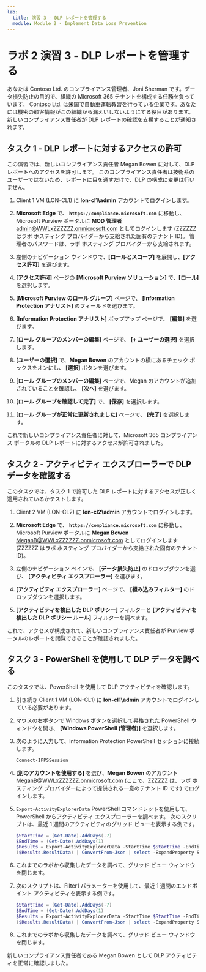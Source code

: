 ```yaml
---
lab:
  title: 演習 3 - DLP レポートを管理する
  module: Module 2 - Implement Data Loss Prevention
---
```


# ラボ 2 演習 3 - DLP レポートを管理する

あなたは Contoso Ltd. のコンプライアンス管理者、Joni Sherman です。データ損失防止の目的で、組織の Microsoft 365 テナントを構成する任務を負っています。 Contoso Ltd. は米国で自動車運転教習を行っている企業です。あなたには機密の顧客情報がこの組織から漏えいしないようにする役目があります。 新しいコンプライアンス責任者が DLP レポートの確認を支援することが通知されます。

## タスク 1 - DLP レポートに対するアクセスの許可

この演習では、新しいコンプライアンス責任者 Megan Bowen に対して、DLP レポートへのアクセスを許可します。 このコンプライアンス責任者は技術系のユーザーではないため、レポートに目を通すだけで、DLP の構成に変更は行いません。

1. Client 1 VM (LON-CL1) に **lon-cl1\admin** アカウントでログインします。

1. **Microsoft Edge** で、 **`https://compliance.microsoft.com`** に移動し、Microsoft Purview ポータルに **MOD 管理者** admin@WWLxZZZZZZ.onmicrosoft.com としてログインします (ZZZZZZ はラボ ホスティング プロバイダーから支給された固有のテナント ID)。 管理者のパスワードは、ラボ ホスティング プロバイダーから支給されます。

1. 左側のナビゲーション ウィンドウで、**[ロールとスコープ]** を展開し、**[アクセス許可]** を選びます。

1. **[アクセス許可]** ページの **[Microsoft Purview ソリューション]** で、**[ロール]** を選択します。

1. **[Microsoft Purview のロール グループ]** ページで、 **[Information Protection アナリスト]** のフィールドを選びます。

1. **[Information Protection アナリスト]** ポップアップ ページで、 **[編集]** を選びます。

1. **[ロール グループのメンバーの編集]** ページで、 **[+ ユーザーの選択]** を選択します。

1. **[ユーザーの選択]** で、**Megan Bowen** のアカウントの横にあるチェック ボックスをオンにし、 **[選択]** ボタンを選びます。

1. **[ロール グループのメンバーの編集]** ページで、Megan のアカウントが追加されていることを確認し、 **[次へ]** を選びます。

1. **[ロール グループを確認して完了]** で、 **[保存]** を選択します。

1. **[ロール グループが正常に更新されました]** ページで、 **[完了]** を選択します。

これで新しいコンプライアンス責任者に対して、Microsoft 365 コンプライアンス ポータルの DLP レポートに対するアクセスが許可されました。

## タスク 2 - アクティビティ エクスプローラーで DLP データを確認する

このタスクでは、タスク 1 で許可した DLP レポートに対するアクセスが正しく適用されているかテストします。

1. Client 2 VM (LON-CL2) に **lon-cl2\admin** アカウントでログインします。

1. **Microsoft Edge** で、 **`https://compliance.microsoft.com`** に移動し、Microsoft Purview ポータルに **Megan Bowen** MeganB@WWLxZZZZZZ.onmicrosoft.com としてログインします (ZZZZZZ はラボ ホスティング プロバイダーから支給された固有のテナント ID)。

1. 左側のナビゲーション ペインで、 **[データ損失防止]** のドロップダウンを選び、 **[アクティビティ エクスプローラー]** を選びます。

1. **[アクティビティ エクスプローラー]** ページで、 **[組み込みフィルター]** のドロップダウンを選択します。

1. **[アクティビティを検出した DLP ポリシー]** フィルターと **[アクティビティを検出した DLP ポリシー ルール]** フィルターを調べます。

これで、アクセスが構成されて、新しいコンプライアンス責任者が Purview ポータルのレポートを閲覧できることが確認されました。

## タスク 3 - PowerShell を使用して DLP データを調べる

このタスクでは、PowerShell を使用して DLP アクティビティを確認します。

1. 引き続き Client 1 VM (LON-CL1) に **lon-cl1\admin** アカウントでログインしている必要があります。

1. マウスの右ボタンで Windows ボタンを選択して昇格された PowerShell ウィンドウを開き、 **[Windows PowerShell (管理者)]** を選択します。

1. 次のように入力して、Information Protection PowerShell セッションに接続します。

   ``` powershell
   Connect-IPPSSession
   ```

1. **[別のアカウントを使用する]** を選び、**Megan Bowen** のアカウント MeganB@WWLxZZZZZZ.onmicrosoft.com (ここで、ZZZZZZ は、ラボ ホスティング プロバイダーによって提供される一意のテナント ID です) でログインします。

1. `Export-ActivityExplorerData` PowerShell コマンドレットを使用して、PowerShell からアクティビティ エクスプローラーを調べます。 次のスクリプトは、最近 1 週間のアクティビティのグリッド ビューを表示する例です。

   ``` powershell
   $StartTime = (Get-Date).AddDays(-7)
   $EndTime = (Get-Date).AddDays(1)
   $Results = Export-ActivityExplorerData -StartTime $StartTime -EndTime $EndTime -OutputFormat JSON
   ($Results.ResultData) | ConvertFrom-Json | select -ExpandProperty SyncRoot | ogv
   ```

1. これまでのラボから収集したデータを調べて、グリッド ビュー ウィンドウを閉じます。

1. 次のスクリプトは、Filter1 パラメーターを使用して、最近 1 週間のエンドポイント アクティビティを表示する例です。

   ``` powershell
   $StartTime = (Get-Date).AddDays(-7)
   $EndTime = (Get-Date).AddDays(1)
   $Results = Export-ActivityExplorerData -StartTime $StartTime -EndTime $EndTime -Filter1 @("Workload","Endpoint")-OutputFormat JSON
   ($Results.ResultData) | ConvertFrom-Json | select -ExpandProperty SyncRoot | ogv
   ```

1. これまでのラボから収集したデータを調べて、グリッド ビュー ウィンドウを閉じます。

新しいコンプライアンス責任者である Megan Bowen として DLP アクティビティを正常に確認しました。
